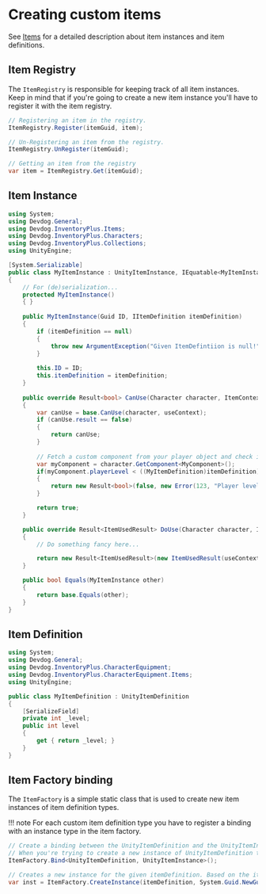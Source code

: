 # Creating custom items

See [Items](Items.md) for a detailed description about item instances and item definitions.

## Item Registry

The `ItemRegistry` is responsible for keeping track of all item instances.
Keep in mind that if you're going to create a new item instance you'll have to register it with the item registry.

```csharp
// Registering an item in the registry.
ItemRegistry.Register(itemGuid, item);

// Un-Registering an item from the registry.
ItemRegistry.UnRegister(itemGuid);

// Getting an item from the registry
var item = ItemRegistry.Get(itemGuid);
```

## Item Instance

```csharp
using System;
using Devdog.General;
using Devdog.InventoryPlus.Items;
using Devdog.InventoryPlus.Characters;
using Devdog.InventoryPlus.Collections;
using UnityEngine;

[System.Serializable]
public class MyItemInstance : UnityItemInstance, IEquatable<MyItemInstance>
{
    // For (de)serialization...
    protected MyItemInstance()
    { }
    
    public MyItemInstance(Guid ID, IItemDefinition itemDefinition)
    {
        if (itemDefinition == null)
        {
            throw new ArgumentException("Given ItemDefintiion is null!");
        }
        
        this.ID = ID;
        this.itemDefinition = itemDefinition;
    }
    
	public override Result<bool> CanUse(Character character, ItemContext useContext)
	{
		var canUse = base.CanUse(character, useContext);
		if (canUse.result == false)
		{
			return canUse;
		}
		
		// Fetch a custom component from your player object and check its level.
		var myComponent = character.GetComponent<MyComponent>();
		if(myComponent.playerLevel < ((MyItemDefinition)itemDefinition).level)
		{
			return new Result<bool>(false, new Error(123, "Player level is too low"));
		}

		return true;
	}

	public override Result<ItemUsedResult> DoUse(Character character, ItemContext useContext)
	{
		// Do something fancy here...

		return new Result<ItemUsedResult>(new ItemUsedResult(useContext.useAmount, false, 0f));
	}

	public bool Equals(MyItemInstance other)
	{
		return base.Equals(other);
	}
}
```

## Item Definition

```csharp
using System;
using Devdog.General;
using Devdog.InventoryPlus.CharacterEquipment;
using Devdog.InventoryPlus.CharacterEquipment.Items;
using UnityEngine;

public class MyItemDefinition : UnityItemDefinition
{
	[SerializeField]
	private int _level;
	public int level
	{
		get { return _level; }
	}
}
```

## Item Factory binding

The `ItemFactory` is a simple static class that is used to create new item instances of item definition types.

!!! note
	For each custom item definition type you have to register a binding with an instance type in the item factory.

```csharp
// Create a binding between the UnityItemDefinition and the UnityItemInstance.
// When you're trying to create a new instance of UnityItemDefinition this will ensure a new instance of UnityItemInstance will be returned.
ItemFactory.Bind<UnityItemDefinition, UnityItemInstance>();

// Creates a new instance for the given itemDefinition. Based on the itemDefinition type and the set bindings a new instance will be returned.
var inst = ItemFactory.CreateInstance(itemDefinition, System.Guid.NewGuid());
```